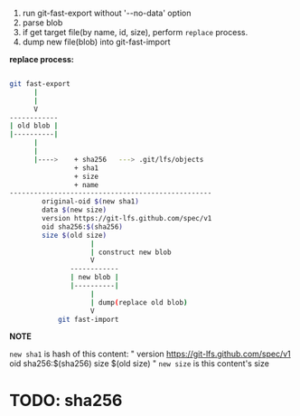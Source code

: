 1. run git-fast-export without '--no-data' option
2. parse blob
3. if get target file(by name, id, size), perform `replace` process.
4. dump new file(blob) into git-fast-import


**replace process:**

```bash

git fast-export
      |
      |
      V
------------
| old blob |
|----------|
      |
      |
      |---->    + sha256   ---> .git/lfs/objects
                + sha1
                + size
                + name
--------------------------------------------------
        original-oid $(new sha1)
        data $(new size)
        version https://git-lfs.github.com/spec/v1
        oid sha256:$(sha256)
        size $(old size)
                    |
                    | construct new blob
                    V
               ------------
               | new blob |
               |----------|
                    |
                    | dump(replace old blob)
                    V
            git fast-import

```

**NOTE**
<!-- This feature may need be authorized by Gitee.com -->

`new sha1` is hash of this content:
"
        version https://git-lfs.github.com/spec/v1
        oid sha256:$(sha256)
        size $(old size)
"
`new size` is this content's size

# TODO: sha256